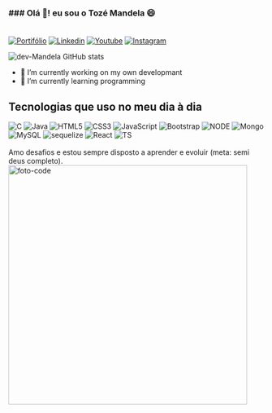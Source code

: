 ### ### Olá 👋! eu sou o <strong> Tozé Mandela</strong> 😄<br/><br/>  
 
[![Portifólio](	https://img.shields.io/badge/dev.to-0A0A0A?style=for-the-badge&logo=devdotto&logoColor=white)](link)
[![Linkedin]( https://img.shields.io/badge/LinkedIn-0077B5?style=for-the-badge&logo=linkedin&logoColor=white)](https://www.linkedin.com/in/toz%C3%A9-mandela-4a44b521b/)
[![Youtube]( https://img.shields.io/badge/YouTube-FF0000?style=for-the-badge&logo=youtube&logoColor=white)](https://www.youtube.com/channel/UCLcq0i3AEvTCHxwyyD8fbIQ)
[![Instagram]( https://img.shields.io/badge/Instagram-E4405F?style=for-the-badge&logo=instagram&logoColor=white)](https://www.instagram.com/mandelajr12/)

![dev-Mandela GitHub stats](https://github-readme-stats.vercel.app/api?username=tozemandela&show_icons=true&theme=tokyonight)
- 🔭 I’m currently working on my own developmant
- 🌱 I’m currently learning programming
## Tecnologias que uso no meu dia à dia

<div dtyle="display: flex; justify-content: center">
    <img src="https://img.shields.io/badge/C-00599C?style=for-the-badge&logo=c&logoColor=white" alt="C"/>
    <img src="https://img.shields.io/badge/Java-ED8B00?style=for-the-badge&logo=openjdk&logoColor=white" alt="Java"/>
    <img src="https://img.shields.io/badge/HTML5-E34F26?style=for-the-badge&logo=html5&logoColor=white" alt="HTML5"/>
    <img src="https://img.shields.io/badge/CSS3-1572B6?style=for-the-badge&logo=css3&logoColor=white" alt="CSS3"/>
    <img src="https://img.shields.io/badge/JavaScript-F7DF1E?style=for-the-badge&logo=javascript&logoColor=black" alt="JavaScript"/>
    <img src="https://img.shields.io/badge/Bootstrap-563D7C?style=for-the-badge&logo=bootstrap&logoColor=white" alt="Bootstrap"/>
    <img src="https://img.shields.io/badge/Node.js-43853D?style=for-the-badge&logo=node.js&logoColor=white" alt="NODE"/>
    <img src="https://img.shields.io/badge/MongoDB-4EA94B?style=for-the-badge&logo=mongodb&logoColor=white" alt="Mongo"/>
    <img src="https://img.shields.io/badge/MySQL-00000F?style=for-the-badge&logo=mysql&logoColor=white" alt="MySQL"/>
    <img src="https://img.shields.io/badge/sequelize-323330?style=for-the-badge&logo=sequelize&logoColor=blue" alt="sequelize"/>
    <img src="https://img.shields.io/badge/React-20232A?style=for-the-badge&logo=react&logoColor=61DAFB" alt="React"/>
    <img src="https://img.shields.io/badge/TypeScript-007ACC?style=for-the-badge&logo=typescript&logoColor=white" alt="TS"/>
</div><br/>
Amo desafios e estou sempre disposto a aprender e evoluir (meta: semi deus completo).<br/>
<div style="width:100%">
 <img width="470" src="https://mentorama.com.br/blog/wp-content/uploads/2022/05/interna-blog-coding-05.jpg" alt="foto-code" />
</div>
<!--
**TozeMandela/TozeMandela** is a ✨ _special_ ✨ repository because its `README.md` (this file) appears on your GitHub profile.

Here are some ideas to get you started:


-  Pronouns: ...
- ⚡ Fun fact: ...

- 👯 I’m looking to collaborate on ...
- 🤔 I’m looking for help with ...
- 💬 Ask me about ...
- 📫 How to reach me: ...
-->
